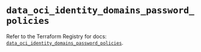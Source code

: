 # `data_oci_identity_domains_password_policies`

Refer to the Terraform Registry for docs: [`data_oci_identity_domains_password_policies`](https://registry.terraform.io/providers/oracle/oci/7.19.0/docs/data-sources/identity_domains_password_policies).
